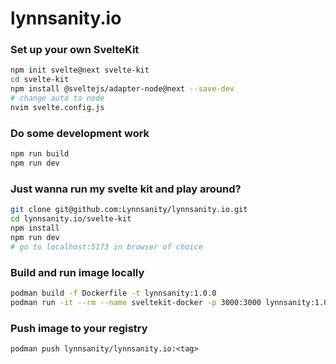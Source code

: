 lynnsanity.io
=============

### Set up your own SvelteKit

```sh
npm init svelte@next svelte-kit
cd svelte-kit
npm install @sveltejs/adapter-node@next --save-dev
# change auto to node
nvim svelte.config.js
```

### Do some development work
```sh
npm run build
npm run dev
```

### Just wanna run my svelte kit and play around?
```sh
git clone git@github.com:Lynnsanity/lynnsanity.io.git
cd lynnsanity.io/svelte-kit
npm install
npm run dev
# go to localhost:5173 in browser of choice
```

### Build and run image locally

```sh
podman build -f Dockerfile -t lynnsanity:1.0.0
podman run -it --rm --name sveltekit-docker -p 3000:3000 lynnsanity:1.0.0
```

### Push image to your registry

`podman push lynnsanity/lynnsanity.io:<tag>`

